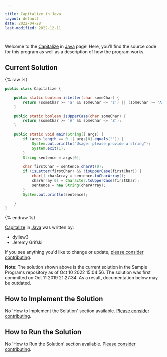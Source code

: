 ```yaml
---

title: Capitalize in Java
layout: default
date: 2022-04-28
last-modified: 2022-12-11

---
```


Welcome to the [Capitalize](https://sampleprograms.io/projects/capitalize) in [Java](https://sampleprograms.io/languages/java) page! Here, you'll find the source code for this program as well as a description of how the program works.

## Current Solution

{% raw %}

```java
public class Capitalize {

    public static boolean isLetter(char someChar) {
        return (someChar >= 'a' && someChar <= 'z') || (someChar >= 'A' && someChar <= 'Z');
    }

    public static boolean isUpperCase(char someChar) {
        return (someChar >= 'A' && someChar <= 'Z');
    }

    public static void main(String[] args) {
        if (args.length == 0 || args[0].equals("")) {
            System.out.println("Usage: please provide a string");
            System.exit(1);
        }
        String sentence = args[0];

        char firstChar = sentence.charAt(0);
        if (isLetter(firstChar) && !isUpperCase(firstChar)) {
            char[] charArray = sentence.toCharArray();
            charArray[0] = Character.toUpperCase(firstChar);
            sentence = new String(charArray);
        }
        System.out.println(sentence);

    }
}
```

{% endraw %}

[Capitalize](https://sampleprograms.io/projects/capitalize) in [Java](https://sampleprograms.io/languages/java) was written by:

- dyllew3
- Jeremy Grifski

If you see anything you'd like to change or update, [please consider contributing](https://github.com/TheRenegadeCoder/sample-programs).

**Note**: The solution shown above is the current solution in the Sample Programs repository as of Oct 10 2022 15:04:56. The solution was first committed on Oct 11 2019 21:27:34. As a result, documentation below may be outdated.

## How to Implement the Solution

No 'How to Implement the Solution' section available. [Please consider contributing](https://github.com/TheRenegadeCoder/sample-programs-website).

## How to Run the Solution

No 'How to Run the Solution' section available. [Please consider contributing](https://github.com/TheRenegadeCoder/sample-programs-website).